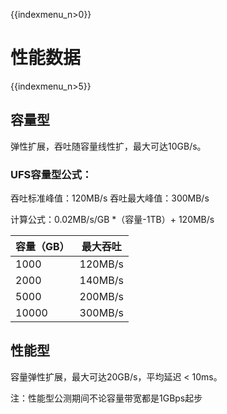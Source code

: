 {{indexmenu_n>0}}

# 性能数据

{{indexmenu_n>5}}

## 容量型
弹性扩展，吞吐随容量线性扩，最大可达10GB/s。

### UFS容量型公式：

吞吐标准峰值：120MB/s 吞吐最大峰值：300MB/s 

计算公式：0.02MB/s/GB \*（容量-1TB）+ 120MB/s

| 容量（GB） | 最大吞吐    |
| ------ | ------- |
| 1000   | 120MB/s |
| 2000   | 140MB/s |
| 5000   | 200MB/s |
| 10000  | 300MB/s |

## 性能型
容量弹性扩展，最大可达20GB/s，平均延迟 < 10ms。

注：性能型公测期间不论容量带宽都是1GBps起步

